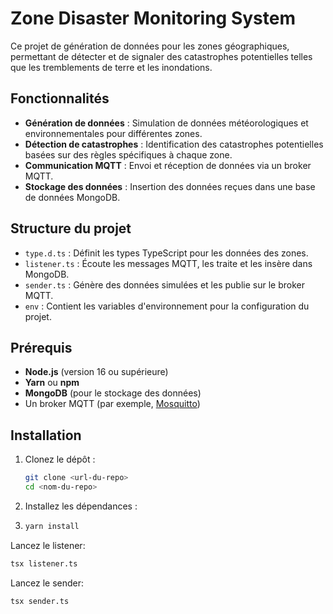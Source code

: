 # Zone Disaster Monitoring System

Ce projet de génération de données pour les zones géographiques, permettant de détecter et de signaler des catastrophes potentielles telles que les tremblements de terre et les inondations.

## Fonctionnalités

- **Génération de données** : Simulation de données météorologiques et environnementales pour différentes zones.
- **Détection de catastrophes** : Identification des catastrophes potentielles basées sur des règles spécifiques à chaque zone.
- **Communication MQTT** : Envoi et réception de données via un broker MQTT.
- **Stockage des données** : Insertion des données reçues dans une base de données MongoDB.

## Structure du projet

- `type.d.ts` : Définit les types TypeScript pour les données des zones.
- `listener.ts` : Écoute les messages MQTT, les traite et les insère dans MongoDB.
- `sender.ts` : Génère des données simulées et les publie sur le broker MQTT.
- `env` : Contient les variables d'environnement pour la configuration du projet.

## Prérequis

- **Node.js** (version 16 ou supérieure)
- **Yarn** ou **npm**
- **MongoDB** (pour le stockage des données)
- Un broker MQTT (par exemple, [Mosquitto](https://mosquitto.org/))

## Installation

1. Clonez le dépôt :
   ```bash
   git clone <url-du-repo>
   cd <nom-du-repo>
    ```
   
2. Installez les dépendances :
3. ```bash
   yarn install
   ```
   
Lancez le listener:
```bash
tsx listener.ts
```
Lancez le sender:
```bash
tsx sender.ts
```

